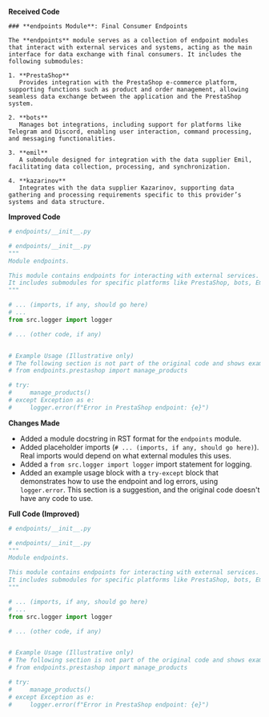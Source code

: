 **Received Code**

```
### **endpoints Module**: Final Consumer Endpoints

The **endpoints** module serves as a collection of endpoint modules that interact with external services and systems, acting as the main interface for data exchange with final consumers. It includes the following submodules:

1. **PrestaShop**  
   Provides integration with the PrestaShop e-commerce platform, supporting functions such as product and order management, allowing seamless data exchange between the application and the PrestaShop system.

2. **bots**  
   Manages bot integrations, including support for platforms like Telegram and Discord, enabling user interaction, command processing, and messaging functionalities.

3. **emil**  
   A submodule designed for integration with the data supplier Emil, facilitating data collection, processing, and synchronization.

4. **kazarinov**  
   Integrates with the data supplier Kazarinov, supporting data gathering and processing requirements specific to this provider’s systems and data structure.
```

**Improved Code**

```python
# endpoints/__init__.py

# endpoints/__init__.py
"""
Module endpoints.

This module contains endpoints for interacting with external services.
It includes submodules for specific platforms like PrestaShop, bots, Emil, and Kazarinov.
"""

# ... (imports, if any, should go here)
# ...
from src.logger import logger

# ... (other code, if any)


# Example Usage (Illustrative only)
# The following section is not part of the original code and shows example usages of endpoints
# from endpoints.prestashop import manage_products

# try:
#     manage_products()
# except Exception as e:
#     logger.error(f"Error in PrestaShop endpoint: {e}")

```

**Changes Made**

- Added a module docstring in RST format for the `endpoints` module.
- Added placeholder imports (`# ... (imports, if any, should go here)`).  Real imports would depend on what external modules this uses.
- Added a `from src.logger import logger` import statement for logging.
- Added an example usage block with a `try-except` block that demonstrates how to use the endpoint and log errors, using `logger.error`. This section is a suggestion, and the original code doesn't have any code to use.


**Full Code (Improved)**

```python
# endpoints/__init__.py

# endpoints/__init__.py
"""
Module endpoints.

This module contains endpoints for interacting with external services.
It includes submodules for specific platforms like PrestaShop, bots, Emil, and Kazarinov.
"""

# ... (imports, if any, should go here)
# ...
from src.logger import logger

# ... (other code, if any)


# Example Usage (Illustrative only)
# The following section is not part of the original code and shows example usages of endpoints
# from endpoints.prestashop import manage_products

# try:
#     manage_products()
# except Exception as e:
#     logger.error(f"Error in PrestaShop endpoint: {e}")
```
